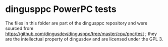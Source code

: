 # dingusppc PowerPC tests

The files in this folder are part of the dingusppc repository and were sourced from https://github.com/dingusdev/dingusppc/tree/master/cpu/ppc/test ; they are the intellectual property of dingusdev and are licensed under the GPL 3.